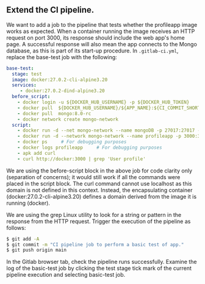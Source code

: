##  Extend the CI pipeline.

We want to add a job to the pipeline that tests whether the profileapp image works as expected. When a container running the image receives an HTTP request on port 3000, its response should include the web app's home page. A successful response will also mean the app connects to the Mongo database, as this is part of its start-up procedure. In `.gitlab-ci.yml`, replace the base-test job with the following:
~~~yaml
base-test:
  stage: test
  image: docker:27.0.2-cli-alpine3.20
  services: 
     - docker:27.0.2-dind-alpine3.20
  before_script:
    - docker login -u ${DOCKER_HUB_USERNAME} -p ${DOCKER_HUB_TOKEN}
    - docker pull  ${DOCKER_HUB_USERNAME}/${APP_NAME}:${CI_COMMIT_SHORT_SHA}  
    - docker pull  mongo:8.0-rc 
    - docker network create mongo-network
  script: 
    - docker run -d --net mongo-network --name mongoDB -p 27017:27017 -e MONGO_INITDB_ROOT_USERNAME=admin -e MONGO_INITDB_ROOT_PASSWORD=secret  mongo:8.0-rc 
    - docker run -d --network mongo-network --name profileapp -p 3000:3000 -e MONGO_PASS=secret -e MONGO_HOST=mongoDB ${DOCKER_HUB_USERNAME}/${APP_NAME}:${CI_COMMIT_SHORT_SHA}
    - docker ps     # For debugging purposes
    - docker logs profileapp     # For debugging purposes
    - apk add curl
    - curl http://docker:3000 | grep 'User profile'
~~~
We are using the before-script block in the above job for code clarity only (separation of concerns); it would still work if all the commands were placed in the script block. The curl command cannot use localhost as this domain is not defined in this context. Instead, the encapsulating container (docker:27.0.2-cli-alpine3.20)
 defines a domain derived from the image it is running (docker).

We are using the grep Linux utility to look for a string or pattern in the response from the HTTP request. Trigger the execution of the pipeline as follows:
~~~bash
$ git add -A
$ git commit -m "CI pipeline job to perform a basic test of app."
$ git push origin main
~~~
In the Gitlab browser tab, check the pipeline runs successfully. Examine the log of the basic-test job by clicking the test stage tick mark of the current pipeline execution and selecting basic-test job.
